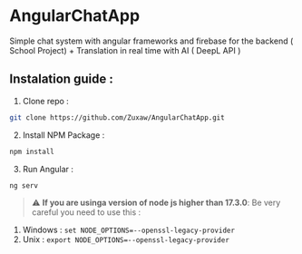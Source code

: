 # AngularChatApp
Simple chat system with angular frameworks and firebase for the backend ( School Project) + Translation in real time with AI ( DeepL API )

## Instalation guide :

1. Clone repo :
  ```sh
  git clone https://github.com/Zuxaw/AngularChatApp.git
  ```

2. Install NPM Package :
  ```sh
  npm install
  ```
3. Run Angular :
  ```sh
  ng serv
  ```

> :warning: **If you are usinga version of node js higher than 17.3.0**: Be very careful you need to use this :

1. Windows :
`set NODE_OPTIONS=--openssl-legacy-provider`
2. Unix :
`export NODE_OPTIONS=--openssl-legacy-provider`
